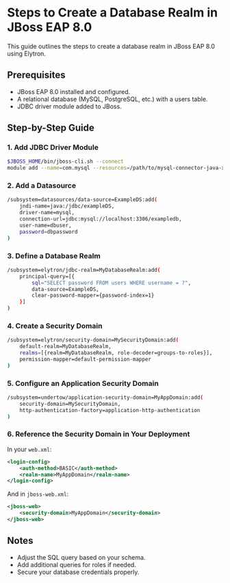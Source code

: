# Steps to Create a Database Realm in JBoss EAP 8.0

This guide outlines the steps to create a database realm in JBoss EAP 8.0 using Elytron.

## Prerequisites

- JBoss EAP 8.0 installed and configured.
- A relational database (MySQL, PostgreSQL, etc.) with a users table.
- JDBC driver module added to JBoss.

## Step-by-Step Guide

### 1. Add JDBC Driver Module

```bash
$JBOSS_HOME/bin/jboss-cli.sh --connect
module add --name=com.mysql --resources=/path/to/mysql-connector-java-x.x.x.jar --dependencies=javax.api,javax.transaction.api
```

### 2. Add a Datasource

```bash
/subsystem=datasources/data-source=ExampleDS:add(
    jndi-name=java:/jdbc/exampleDS,
    driver-name=mysql,
    connection-url=jdbc:mysql://localhost:3306/exampledb,
    user-name=dbuser,
    password=dbpassword
)
```

### 3. Define a Database Realm

```bash
/subsystem=elytron/jdbc-realm=MyDatabaseRealm:add(
    principal-query=[{
        sql="SELECT password FROM users WHERE username = ?",
        data-source=ExampleDS,
        clear-password-mapper={password-index=1}
    }]
)
```

### 4. Create a Security Domain

```bash
/subsystem=elytron/security-domain=MySecurityDomain:add(
    default-realm=MyDatabaseRealm,
    realms=[{realm=MyDatabaseRealm, role-decoder=groups-to-roles}],
    permission-mapper=default-permission-mapper
)
```

### 5. Configure an Application Security Domain

```bash
/subsystem=undertow/application-security-domain=MyAppDomain:add(
    security-domain=MySecurityDomain,
    http-authentication-factory=application-http-authentication
)
```

### 6. Reference the Security Domain in Your Deployment

In your `web.xml`:

```xml
<login-config>
    <auth-method>BASIC</auth-method>
    <realm-name>MyAppDomain</realm-name>
</login-config>
```

And in `jboss-web.xml`:

```xml
<jboss-web>
    <security-domain>MyAppDomain</security-domain>
</jboss-web>
```

## Notes

- Adjust the SQL query based on your schema.
- Add additional queries for roles if needed.
- Secure your database credentials properly.

